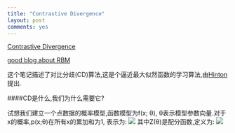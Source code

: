 ```yaml
---
title: "Contrastive Divergence"
layout: post
comments: yes
---
```


[Contrastive Divergence](http://www.robots.ox.ac.uk/~ojw/files/NotesOnCD.pdf)

[good blog about RBM](http://blog.csdn.net/mytestmy/article/details/9150213)

这个笔记描述了对比分歧(CD)算法,这是个逼近最大似然函数的学习算法,由[Hinton](http://www.cs.toronto.edu/~hinton/)提出.

####CD是什么,我们为什么需要它?

试想我们建立一个点数据的概率模型,函数模型为f(x; θ), θ表示模型参数向量.对于x的概率,p(x;θ)在所有x的累加和为1, 表示为: 
<img src="http://www.forkosh.com/mathtex.cgi? \Large p(x; \Theta)=\frac{1}{Z(\Theta)}f(x; \Theta)">
其中Z(θ)是配分函数,定义为:
<img src="http://www.forkosh.com/mathtex.cgi? \Large Z(\Theta)=\int\limits f(x; \Theta)dx">






